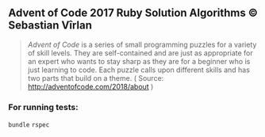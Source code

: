 ## Advent of Code 2017 Ruby Solution Algorithms © Sebastian Vîrlan

> *Advent of Code* is a series of small programming puzzles for a variety of skill levels. They are self-contained and are just as appropriate for an expert who wants to stay sharp as they are for a beginner who is just learning to code. Each puzzle calls upon different skills and has two parts that build on a theme. ( Source: http://adventofcode.com/2018/about )

### For running tests:
`bundle`
`rspec`